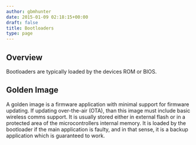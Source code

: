 ```yaml
---
author: gbmhunter
date: 2015-01-09 02:18:15+00:00
draft: false
title: Bootloaders
type: page
---
```


## Overview

Bootloaders are typically loaded by the devices ROM or BIOS.

## Golden Image

A golden image is a firmware application with minimal support for firmware updating. If updating over-the-air (OTA), than this image must include basic wireless comms support. It is usually stored either in external flash or in a protected area of the microcontrollers internal memory. It is loaded by the bootloader if the main application is faulty, and in that sense, it is a backup application which is guaranteed to work.
